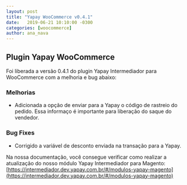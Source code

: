 ```yaml
---
layout: post
title: "Yapay WooCommerce v0.4.1"
date:   2019-06-21 10:10:00 -0300
categories: [woocommerce]
author: ana_nava
---
```


## Plugin Yapay WooCommerce 

Foi liberada a versão 0.4.1 do plugin Yapay Intermediador para WooCommerce com a melhoria e bug abaixo:

<!-- more -->


### **Melhorias**

* Adicionada a opção de enviar para a Yapay o código de rastreio do pedido. Essa informaço é importante para liberação do saque do vendedor.


### **Bug Fixes**

* Corrigido a variável de desconto enviada na transação para a Yapay.  




Na nossa documentação, você consegue verificar como realizar a atualização do nosso módulo Yapay Intermediador para Magento: [https://intermediador.dev.yapay.com.br/#/modulos-yapay-magento](https://intermediador.dev.yapay.com.br/#/modulos-yapay-magento)


